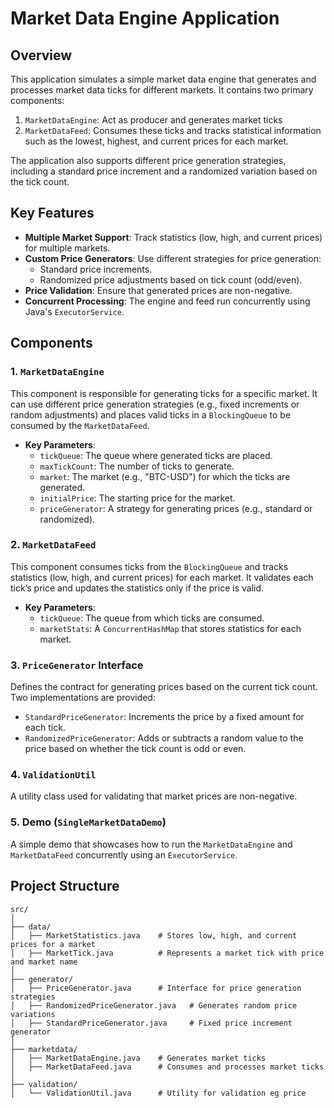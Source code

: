 # Market Data Engine Application

## Overview

This application simulates a simple market data engine that generates and processes market data ticks for different markets. It contains two primary components:
1. `MarketDataEngine`: Act as producer and generates market ticks
2. `MarketDataFeed`: Consumes these ticks and tracks statistical information such as the lowest, highest, and current prices for each market.

The application also supports different price generation strategies, including a standard price increment and a randomized variation based on the tick count.

## Key Features
- **Multiple Market Support**: Track statistics (low, high, and current prices) for multiple markets.
- **Custom Price Generators**: Use different strategies for price generation:
    - Standard price increments.
    - Randomized price adjustments based on tick count (odd/even).
- **Price Validation**: Ensure that generated prices are non-negative.
- **Concurrent Processing**: The engine and feed run concurrently using Java's `ExecutorService`.

## Components

### 1. `MarketDataEngine`
This component is responsible for generating ticks for a specific market. It can use different price generation strategies (e.g., fixed increments or random adjustments) and places valid ticks in a `BlockingQueue` to be consumed by the `MarketDataFeed`.

- **Key Parameters**:
    - `tickQueue`: The queue where generated ticks are placed.
    - `maxTickCount`: The number of ticks to generate.
    - `market`: The market (e.g., "BTC-USD") for which the ticks are generated.
    - `initialPrice`: The starting price for the market.
    - `priceGenerator`: A strategy for generating prices (e.g., standard or randomized).

### 2. `MarketDataFeed`
This component consumes ticks from the `BlockingQueue` and tracks statistics (low, high, and current prices) for each market. It validates each tick’s price and updates the statistics only if the price is valid.

- **Key Parameters**:
    - `tickQueue`: The queue from which ticks are consumed.
    - `marketStats`: A `ConcurrentHashMap` that stores statistics for each market.

### 3. `PriceGenerator` Interface
Defines the contract for generating prices based on the current tick count. Two implementations are provided:
- `StandardPriceGenerator`: Increments the price by a fixed amount for each tick.
- `RandomizedPriceGenerator`: Adds or subtracts a random value to the price based on whether the tick count is odd or even.

### 4. `ValidationUtil`
A utility class used for validating that market prices are non-negative.

### 5. Demo (`SingleMarketDataDemo`)
A simple demo that showcases how to run the `MarketDataEngine` and `MarketDataFeed` concurrently using an `ExecutorService`. 

## Project Structure
```
src/
│
├── data/
│   ├── MarketStatistics.java    # Stores low, high, and current prices for a market
│   ├── MarketTick.java          # Represents a market tick with price and market name
│
├── generator/
│   ├── PriceGenerator.java      # Interface for price generation strategies
│   ├── RandomizedPriceGenerator.java   # Generates random price variations
│   ├── StandardPriceGenerator.java     # Fixed price increment generator
│
├── marketdata/
│   ├── MarketDataEngine.java    # Generates market ticks
│   ├── MarketDataFeed.java      # Consumes and processes market ticks
│
├── validation/
│   └── ValidationUtil.java      # Utility for validation eg price

```

